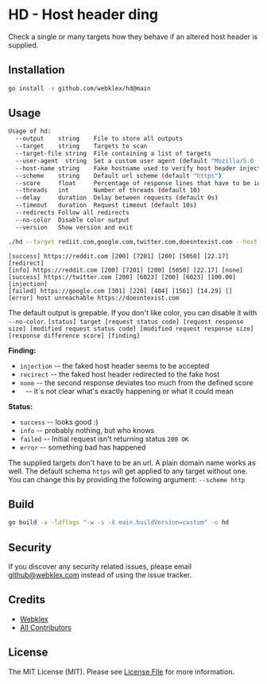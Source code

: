 # HD - Host header ding

Check a single or many targets how they behave if an altered host header is supplied.


## Installation
```bash
go install -v github.com/webklex/hd@main
```

## Usage
```bash
Usage of hd:
  --output    string    File to store all outputs
  --target    string    Targets to scan
  --target-file string  File containing a list of targets
  --user-agent  string  Set a custom user agent (default "Mozilla/5.0 (X11; Linux x86_64) AppleWebKit/537.36 (KHTML, like Gecko) Chrome/105.0.0.0 Safari/537.36")
  --host-name string    Fake hostname used to verify host header injection (default "somethingbadthatdoesntexist-hopefully.com")
  --scheme    string    Default url scheme (default "https")
  --score     float     Percentage of response lines that have to be identical (default 90)
  --threads   int       Number of threads (default 10)
  --delay     duration  Delay between requests (default 0s)
  --timeout   duration  Request timeout (default 10s)
  --redirects Follow all redirects
  --no-color  Disable color output
  --version   Show version and exit
```

```bash
./hd --target rediit.com,google.com,twitter.com,doesntexist.com --host-name evil.com
```

```text
[success] https://reddit.com [200] [7201] [200] [5050] [22.17] [redirect]
[info] https://reddit.com [200] [7201] [200] [5050] [22.17] [none]
[success] https://twitter.com [200] [6023] [200] [6023] [100.00] [injection]
[failed] https://google.com [301] [220] [404] [1561] [14.29] []
[error] host unreachable https://doesntexist.com
```

The default output is grepable. If you don't like color, you can disable it with `--no-color`.
`[status] target [request status code] [request response size] [modified request status code] [modified request response size] [response difference score] [finding]`

**Finding:**
- `injection` -- the faked host header seems to be accepted
- `recirect` -- the faked host header redirected to the fake host
- `none` -- the second response deviates too much from the defined score
- ` ` -- it`s not clear what's exactly happening or what it could mean

**Status:**
- `success` -- looks good :)
- `info` -- probably nothing, but who knows
- `failed` -- Initial request isn't returning status `200 OK`
- `error` -- something bad has happened

The supplied targets don't have to be an url. A plain domain name works as well. 
The default schema `https` will get applied to any target without one. You can change this by providing the following 
argument: `--scheme http`


## Build
```bash
go build -a -ldflags "-w -s -X main.buildVersion=custom" -o hd
```


## Security
If you discover any security related issues, please email github@webklex.com instead of using the issue tracker.


## Credits
- [Webklex][link-author]
- [All Contributors][link-contributors]


## License
The MIT License (MIT). Please see [License File](LICENSE.md) for more information.


[link-author]: https://github.com/webklex
[link-contributors]: https://github.com/webklex/hd/graphs/contributors